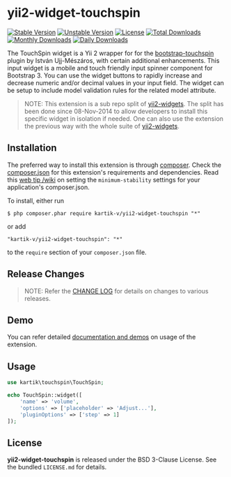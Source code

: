 yii2-widget-touchspin
=======================

[![Stable Version](https://poser.pugx.org/kartik-v/yii2-widget-touchspin/v/stable)](https://packagist.org/packages/kartik-v/yii2-widget-touchspin)
[![Unstable Version](https://poser.pugx.org/kartik-v/yii2-widget-touchspin/v/unstable)](https://packagist.org/packages/kartik-v/yii2-widget-touchspin)
[![License](https://poser.pugx.org/kartik-v/yii2-widget-touchspin/license)](https://packagist.org/packages/kartik-v/yii2-widget-touchspin)
[![Total Downloads](https://poser.pugx.org/kartik-v/yii2-widget-touchspin/downloads)](https://packagist.org/packages/kartik-v/yii2-widget-touchspin)
[![Monthly Downloads](https://poser.pugx.org/kartik-v/yii2-widget-touchspin/d/monthly)](https://packagist.org/packages/kartik-v/yii2-widget-touchspin)
[![Daily Downloads](https://poser.pugx.org/kartik-v/yii2-widget-touchspin/d/daily)](https://packagist.org/packages/kartik-v/yii2-widget-touchspin)

The TouchSpin widget is a Yii 2 wrapper for for the [bootstrap-touchspin](http://www.virtuosoft.eu/code/bootstrap-touchspin) plugin by István Ujj-Mészáros, with certain additional enhancements. This input widget is a mobile and touch friendly input spinner component for Bootstrap 3. You can use the widget buttons to rapidly increase and decrease numeric and/or decimal values in your input field. The widget can be setup to include model validation rules for the related model attribute.

> NOTE: This extension is a sub repo split of [yii2-widgets](https://github.com/kartik-v/yii2-widgets). The split has been done since 08-Nov-2014 to allow developers to install this specific widget in isolation if needed. One can also use the extension the previous way with the whole suite of [yii2-widgets](http://demos.krajee.com/widgets).

## Installation

The preferred way to install this extension is through [composer](http://getcomposer.org/download/). Check the [composer.json](https://github.com/kartik-v/yii2-widget-touchspin/blob/master/composer.json) for this extension's requirements and dependencies. Read this [web tip /wiki](http://webtips.krajee.com/setting-composer-minimum-stability-application/) on setting the `minimum-stability` settings for your application's composer.json.

To install, either run

```
$ php composer.phar require kartik-v/yii2-widget-touchspin "*"
```

or add

```
"kartik-v/yii2-widget-touchspin": "*"
```

to the ```require``` section of your `composer.json` file.

## Release Changes

> NOTE: Refer the [CHANGE LOG](https://github.com/kartik-v/yii2-widget-touchspin/blob/master/CHANGE.md) for details on changes to various releases.

## Demo

You can refer detailed [documentation and demos](http://demos.krajee.com/widget-details/touchspin) on usage of the extension.

## Usage

```php
use kartik\touchspin\TouchSpin;

echo TouchSpin::widget([
    'name' => 'volume',
    'options' => ['placeholder' => 'Adjust...'],
    'pluginOptions' => ['step' => 1]
]);
```

## License

**yii2-widget-touchspin** is released under the BSD 3-Clause License. See the bundled `LICENSE.md` for details.
